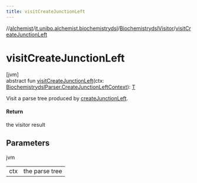 ```yaml
---
title: visitCreateJunctionLeft
---
```

//[alchemist](../../../index.html)/[it.unibo.alchemist.biochemistrydsl](../index.html)/[BiochemistrydslVisitor](index.html)/[visitCreateJunctionLeft](visit-create-junction-left.html)



# visitCreateJunctionLeft



[jvm]\
abstract fun [visitCreateJunctionLeft](visit-create-junction-left.html)(ctx: [BiochemistrydslParser.CreateJunctionLeftContext](../-biochemistrydsl-parser/-create-junction-left-context/index.html)): [T](../../it.unibo.alchemist.model.implementations.conditions/-generic-molecule-present/index.html)



Visit a parse tree produced by [createJunctionLeft](../-biochemistrydsl-parser/create-junction-left.html).



#### Return



the visitor result



## Parameters


jvm

| | |
|---|---|
| ctx | the parse tree |




